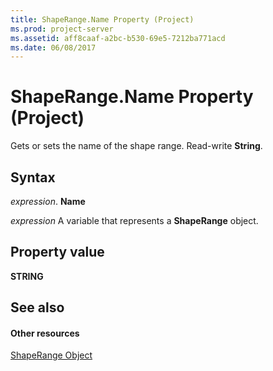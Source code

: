 ```yaml
---
title: ShapeRange.Name Property (Project)
ms.prod: project-server
ms.assetid: aff8caaf-a2bc-b530-69e5-7212ba771acd
ms.date: 06/08/2017
---
```



# ShapeRange.Name Property (Project)
Gets or sets the name of the shape range. Read-write **String**.

## Syntax

 _expression_. **Name**

 _expression_ A variable that represents a **ShapeRange** object.


## Property value

 **STRING**


## See also


#### Other resources


[ShapeRange Object](shaperange-object-project.md)
